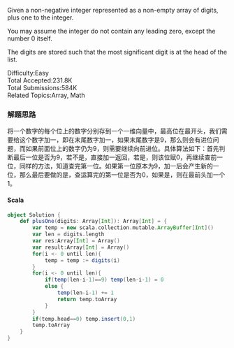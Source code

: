 Given a non-negative integer represented as a non-empty array of digits, plus one to the integer.

You may assume the integer do not contain any leading zero, except the number 0 itself.

The digits are stored such that the most significant digit is at the head of the list.

Difficulty:Easy  
Total Accepted:231.8K  
Total Submissions:584K  
Related Topics:Array, Math

### 解题思路
将一个数字的每个位上的数字分别存到一个一维向量中，最高位在最开头，我们需要给这个数字加一，即在末尾数字加一，如果末尾数字是9，那么则会有进位问题，而如果前面位上的数字仍为9，则需要继续向前进位。具体算法如下：首先判断最后一位是否为9，若不是，直接加一返回，若是，则该位赋0，再继续查前一位，同样的方法，知道查完第一位。如果第一位原本为9，加一后会产生新的一位，那么最后要做的是，查运算完的第一位是否为0，如果是，则在最前头加一个1。
#### Scala
```scala
object Solution {
    def plusOne(digits: Array[Int]): Array[Int] = {
        var temp = new scala.collection.mutable.ArrayBuffer[Int]()
        var len = digits.length
        var res:Array[Int] = Array()
        var result:Array[Int] = Array()
        for(i <- 0 until len){
            temp = temp :+ digits(i)
        }
        for(i <- 0 until len){
            if(temp(len-i-1)==9) temp(len-i-1) = 0
            else {
                temp(len-i-1) += 1
                return temp.toArray
            } 
        }
        if(temp.head==0) temp.insert(0,1)
        temp.toArray
    }
}
```
